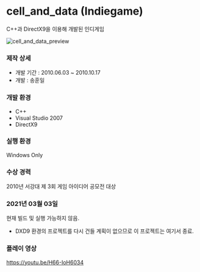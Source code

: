 # cell_and_data (Indiegame)
 C++과 DirectX9을 이용해 개발된 인디게임
 
![cell_and_data_preview](https://i.imgur.com/95fAkdK.jpg)

### 제작 상세
* 개발 기간 : 2010.06.03 ~ 2010.10.17
* 개발 : 송훈일

### 개발 환경
* C++
* Visual Studio 2007
* DirectX9

### 실행 환경
Windows Only

### 수상 경력
2010년 서강대 제 3회 게임 아이디어 공모전 대상

### 2021년 03월 03일
현재 빌드 및 실행 가능하지 않음.
* DXD9 환경의 프로젝트를 다시 건들 계획이 없으므로 이 프로젝트는 여기서 종료.

### 플레이 영상
https://youtu.be/H66-IoH6034
